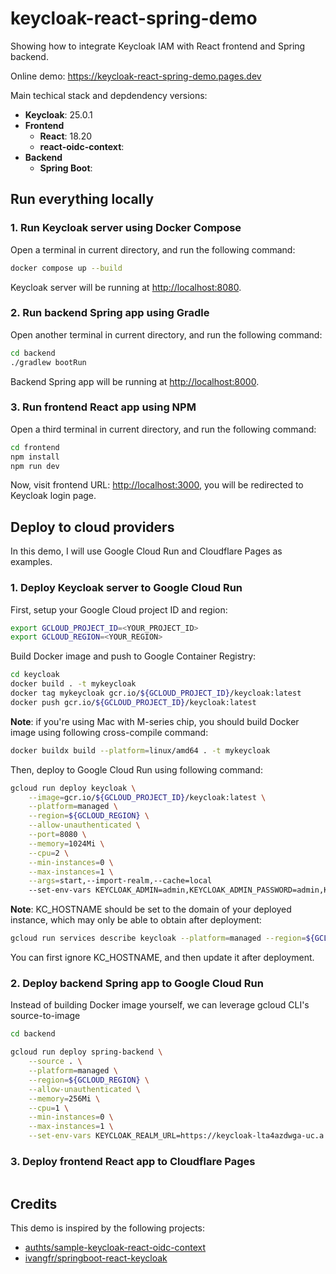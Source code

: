 # keycloak-react-spring-demo

Showing how to integrate Keycloak IAM with React frontend and Spring backend.

Online demo: <https://keycloak-react-spring-demo.pages.dev>

Main techical stack and depdendency versions:

- **Keycloak**: 25.0.1
- **Frontend**
  - **React**: 18.20
  - **react-oidc-context**:
- **Backend**
  - **Spring Boot**:

## Run everything locally

### 1. Run Keycloak server using Docker Compose

Open a terminal in current directory, and run the following command:

```bash
docker compose up --build
```

Keycloak server will be running at <http://localhost:8080>.

### 2. Run backend Spring app using Gradle

Open another terminal in current directory, and run the following command:

```bash
cd backend
./gradlew bootRun
```

Backend Spring app will be running at <http://localhost:8000>.

### 3. Run frontend React app using NPM

Open a third terminal in current directory, and run the following command:

```bash
cd frontend
npm install
npm run dev
```

Now, visit frontend URL: <http://localhost:3000>, you will be redirected to Keycloak login page.

## Deploy to cloud providers

In this demo, I will use Google Cloud Run and Cloudflare Pages as examples.

### 1. Deploy Keycloak server to Google Cloud Run

First, setup your Google Cloud project ID and region:

```bash
export GCLOUD_PROJECT_ID=<YOUR_PROJECT_ID>
export GCLOUD_REGION=<YOUR_REGION>
```

Build Docker image and push to Google Container Registry:

```bash
cd keycloak
docker build . -t mykeycloak
docker tag mykeycloak gcr.io/${GCLOUD_PROJECT_ID}/keycloak:latest
docker push gcr.io/${GCLOUD_PROJECT_ID}/keycloak:latest
```

**Note**: if you're using Mac with M-series chip, you should build Docker image using following cross-compile command:

```bash
docker buildx build --platform=linux/amd64 . -t mykeycloak
```

Then, deploy to Google Cloud Run using following command:

```bash
gcloud run deploy keycloak \
    --image=gcr.io/${GCLOUD_PROJECT_ID}/keycloak:latest \
    --platform=managed \
    --region=${GCLOUD_REGION} \
    --allow-unauthenticated \
    --port=8080 \
    --memory=1024Mi \
    --cpu=2 \
    --min-instances=0 \
    --max-instances=1 \
    --args=start,--import-realm,--cache=local
    --set-env-vars KEYCLOAK_ADMIN=admin,KEYCLOAK_ADMIN_PASSWORD=admin,KC_HTTP_ENABLED=true,KC_PROXY_HEADERS=xforwarded,KC_HOSTNAME=keycloak-lta4azdwga-uc.a.run.app
```

**Note**: KC_HOSTNAME should be set to the domain of your deployed instance, which may only be able to obtain after deployment:

```bash
gcloud run services describe keycloak --platform=managed --region=${GCLOUD_REGION}
```

You can first ignore KC_HOSTNAME, and then update it after deployment.

### 2. Deploy backend Spring app to Google Cloud Run

Instead of building Docker image yourself, we can leverage gcloud CLI's source-to-image

```bash
cd backend

gcloud run deploy spring-backend \
    --source . \
    --platform=managed \
    --region=${GCLOUD_REGION} \
    --allow-unauthenticated \
    --memory=256Mi \
    --cpu=1 \
    --min-instances=0 \
    --max-instances=1 \
    --set-env-vars KEYCLOAK_REALM_URL=https://keycloak-lta4azdwga-uc.a.run.app/realms/myrealm
```

### 3. Deploy frontend React app to Cloudflare Pages

```bash

```

## Credits

This demo is inspired by the following projects:

- [authts/sample-keycloak-react-oidc-context](https://github.com/authts/sample-keycloak-react-oidc-context?tab=readme-ov-file>)
- [ivangfr/springboot-react-keycloak](https://github.com/ivangfr/springboot-react-keycloak)
